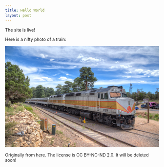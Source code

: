 ```yaml
---
title: Hello World
layout: post
---
```


The site is live!

Here is a nifty photo of a train:

![Grand Canyon Train](/img/news/2021-08-01-grand-canyon-train.jpg)

Originally from [here](https://search.creativecommons.org/photos/691d9da3-9c48-4cc4-99f5-ad7020d30a2f).
The license is CC BY-NC-ND 2.0. It will be deleted soon!
